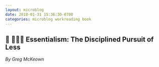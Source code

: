 ```yaml
---
layout: microblog
date: 2018-01-31 15:36:30-0700
categories: microblog workreading book
---
```

## 📖 👨🏻‍💻 Essentialism: The Disciplined Pursuit of Less
*By Greg McKeown*